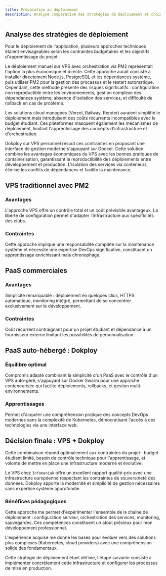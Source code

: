 ```yaml
---
title: Préparation au déploiement
description: Analyse comparative des stratégies de déploiement et choix technique
---
```


## Analyse des stratégies de déploiement

Pour le déploiement de l'application, plusieurs approches techniques étaient envisageables selon les contraintes budgétaires et les objectifs d'apprentissage du projet.

Le déploiement manuel sur VPS avec orchestration via PM2 représentait l'option la plus économique et directe. Cette approche aurait consisté à installer directement Node.js, PostgreSQL et les dépendances système, puis utiliser PM2 pour la gestion des processus et le restart automatique. Cependant, cette méthode présente des risques significatifs : configuration non reproductible entre les environnements, gestion complexe des dépendances système, absence d'isolation des services, et difficulté de rollback en cas de problème.

Les solutions cloud managées (Vercel, Railway, Render) auraient simplifié le déploiement mais introduisent des coûts récurrents incompatibles avec le budget étudiant. Ces plateformes masquent également les mécanismes de déploiement, limitant l'apprentissage des concepts d'infrastructure et d'orchestration.

Dokploy sur VPS personnel résout ces contraintes en proposant une interface de gestion moderne s'appuyant sur Docker. Cette solution combine les avantages économiques du VPS avec les bonnes pratiques de containerisation, garantissant la reproductibilité des déploiements entre développement et production. L'isolation des services via conteneurs élimine les conflits de dépendances et facilite la maintenance.

## VPS traditionnel avec PM2

### Avantages

L'approche VPS offre un contrôle total et un coût prévisible avantageux. La liberté de configuration permet d'adapter l'infrastructure aux spécificités des clubs.

### Contraintes

Cette approche implique une responsabilité complète sur la maintenance système et nécessite une expertise DevOps significative, constituant un apprentissage enrichissant mais chronophage.

## PaaS commerciales

### Avantages

Simplicité remarquable : déploiement en quelques clics, HTTPS automatique, monitoring intégré, permettant de se concentrer exclusivement sur le développement.

### Contraintes

Coût récurrent contraignant pour un projet étudiant et dépendance à un fournisseur externe limitant les possibilités de personnalisation.

## PaaS auto-hébergé : Dokploy

### Équilibre optimal

Compromis adapté combinant la simplicité d'un PaaS avec le contrôle d'un VPS auto-géré, s'appuyant sur Docker Swarm pour une approche conteneurisée qui facilite déploiements, rollbacks, et gestion multi-environnements.

### Apprentissages

Permet d'acquérir une compréhension pratique des concepts DevOps modernes sans la complexité de Kubernetes, démocratisant l'accès à ces technologies via une interface web.

## Décision finale : VPS + Dokploy

Cette combinaison répond optimalement aux contraintes du projet : budget étudiant limité, besoin de contrôle technique pour l'apprentissage, et volonté de mettre en place une infrastructure moderne et évolutive.

Le VPS chez `Infomaniak` offre un excellent rapport qualité-prix avec une infrastructure européenne respectant les contraintes de souveraineté des données. Dokploy apporte la modernité et simplicité de gestion nécessaires sans expertise système approfondie.

### Bénéfices pédagogiques

Cette approche me permet d'expérimenter l'ensemble de la chaîne de déploiement : configuration serveur, orchestration des services, monitoring, sauvegardes. Ces compétences constituent un atout précieux pour mon développement professionnel.

L'expérience acquise me donne les bases pour évoluer vers des solutions plus complexes (Kubernetes, cloud providers) avec une compréhension solide des fondamentaux.

Cette stratégie de déploiement étant définie, l'étape suivante consiste à implémenter concrètement cette infrastructure et configurer les processus de mise en production.